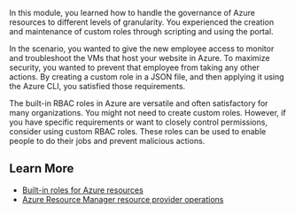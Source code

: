 In this module, you learned how to handle the governance of Azure resources to different levels of granularity. You experienced the creation and maintenance of custom roles through scripting and using the portal.

In the scenario, you wanted to give the new employee access to monitor and troubleshoot the VMs that host your website in Azure. To maximize security, you wanted to prevent that employee from taking any other actions. By creating a custom role in a JSON file, and then applying it using the Azure CLI, you satisfied those requirements.

The built-in RBAC roles in Azure are versatile and often satisfactory for many organizations. You might not need to create custom roles. However, if you have specific requirements or want to closely control permissions, consider using custom RBAC roles. These roles can be used to enable people to do their jobs and prevent malicious actions.

## Learn More

- [Built-in roles for Azure resources](https://docs.microsoft.com/azure/role-based-access-control/built-in-roles)
- [Azure Resource Manager resource provider operations](https://docs.microsoft.com/azure/role-based-access-control/resource-provider-operations)